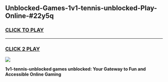 
## Unblocked-Games-1v1-tennis-unblocked-Play-Online-#22y5q
<h3>
<a href="https://premium.freeplayer.one?title=1v1-tennis-unblocked&ref=27F">CLICK TO PLAY</a></h3>
<hr>

<h3>
<a href="https://premium.freeplayer.one?title=1v1-tennis-unblocked&ref=27F">CLICK 2 PLAY</a>
  
</h3>

<a href="https://premium.freeplayer.one?title=1v1-tennis-unblocked&ref=27F"><img src="https://clearcache.store/games.png"></a>


**1v1-tennis-unblocked games unblocked: Your Gateway to Fun and Accessible Online Gaming**
